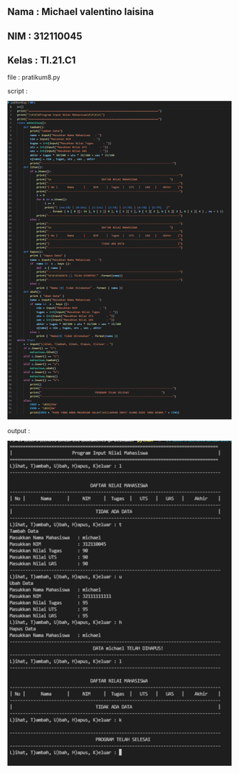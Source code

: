 # 
## Nama : Michael valentino laisina
## NIM : 312110045
## Kelas : TI.21.C1
file : pratikum8.py<p>
script :<p>
![1](img/1.png)<p>
output :<p>
![2](img/1o.png)